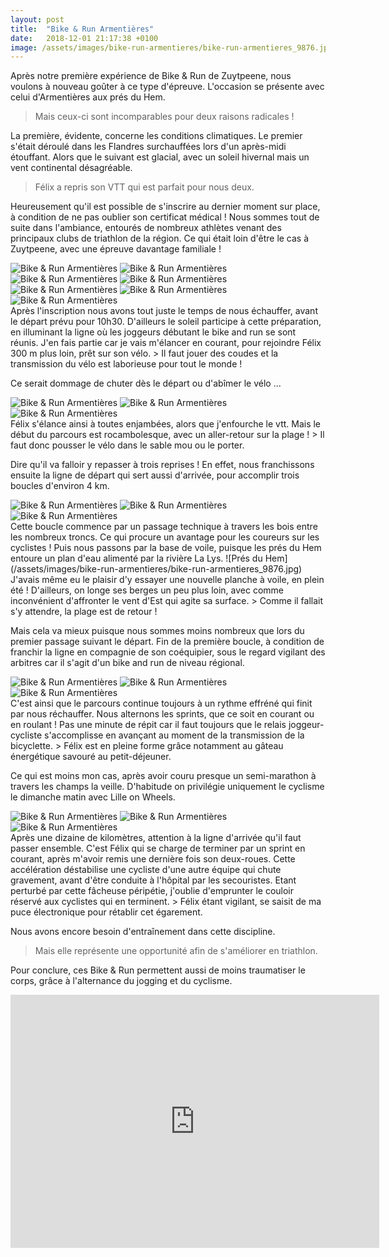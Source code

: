 ```yaml
---
layout: post
title:  "Bike & Run Armentières"
date:   2018-12-01 21:17:38 +0100
image: /assets/images/bike-run-armentieres/bike-run-armentieres_9876.jpg
---
```

Après notre première expérience de Bike & Run de Zuytpeene, nous voulons à nouveau goûter à ce type d'épreuve.
L'occasion se présente avec celui d'Armentières aux prés du Hem.
> Mais ceux-ci sont incomparables pour deux raisons radicales !

La première, évidente, concerne les conditions climatiques.
Le premier s'était déroulé dans les Flandres surchauffées lors d'un après-midi étouffant.
Alors que le suivant est glacial, avec un soleil hivernal mais un vent continental désagréable.
> Félix a repris son VTT qui est parfait pour nous deux.

Heureusement qu'il est possible de s'inscrire au dernier moment sur place, à condition de ne pas oublier son certificat médical !
Nous sommes tout de suite dans l'ambiance, entourés de nombreux athlètes venant des principaux clubs de triathlon de la région.
Ce qui était loin d'être le cas à Zuytpeene, avec une épreuve davantage familiale !
<div class="gallery-box">
  <div class="gallery">
<img src="/assets/images/bike-run-armentieres/bike-run-armentieres_9868.jpg" title="Inscriptions" alt="Bike & Run Armentières" >
<img src="/assets/images/bike-run-armentieres/bike-run-armentieres_9870.jpg" title="Nouvelle mission !" alt="Bike & Run Armentières" >
<img src="/assets/images/bike-run-armentieres/bike-run-armentieres_9871.jpg" title="" alt="Bike & Run Armentières" >
<img src="/assets/images/bike-run-armentieres/bike-run-armentieres_9874.jpg" title="114 pour les Twomoulins " alt="Bike & Run Armentières" >
<img src="/assets/images/bike-run-armentieres/bike-run-armentieres_9880.jpg" title="Départ et arrivée" alt="Bike & Run Armentières" >
<img src="/assets/images/bike-run-armentieres/bike-run-armentieres_9881.jpg" title="Echauffement ..." alt="Bike & Run Armentières" >
<img src="/assets/images/bike-run-armentieres/bike-run-armentieres_9884.jpg" title="Séance streaptease !" alt="Bike & Run Armentières" >
</div>
</div>
Après l'inscription nous avons tout juste le temps de nous échauffer, avant le départ prévu pour 10h30.
D'ailleurs le soleil participe à cette préparation, en illuminant la ligne où les joggeurs débutant le bike and run se sont réunis.
J'en fais partie car je vais m'élancer en courant, pour rejoindre Félix 300 m plus loin, prêt sur son vélo.
> Il faut jouer des coudes et la transmission du vélo est laborieuse pour tout le monde !

Ce serait dommage de chuter dès le départ ou d'abîmer le vélo ...
<div class="gallery-box">
  <div class="gallery">
<img src="/assets/images/bike-run-armentieres/bike-run-armentieres_9878.jpg" title="Alignement des vélos " alt="Bike & Run Armentières" >
<img src="/assets/images/bike-run-armentieres/bike-run-armentieres_9882.jpg" title="" alt="Bike & Run Armentières" >
<img src="/assets/images/bike-run-armentieres/bike-run-armentieres_9887.jpg" title="Sprint de Félix" alt="Bike & Run Armentières" >
</div>
</div>
Félix s'élance ainsi à toutes enjambées, alors que j'enfourche le vtt.
Mais le début du parcours est rocambolesque, avec un aller-retour sur la plage !
> Il faut donc pousser le vélo dans le sable mou ou le porter.

Dire qu'il va falloir y repasser à trois reprises !
En effet, nous franchissons ensuite la ligne de départ qui sert aussi d'arrivée, pour accomplir trois boucles d'environ 4 km.
<div class="gallery-box">
  <div class="gallery">
<img src="/assets/images/bike-run-armentieres/bike-run-armentieres_9869.jpg" title="" alt="Bike & Run Armentières" >
<img src="/assets/images/bike-run-armentieres/bike-run-armentieres_9876.jpg" title="Prés du Hem" alt="Bike & Run Armentières" >
<img src="/assets/images/bike-run-armentieres/bike-run-armentieres_9877.jpg" title="" alt="Bike & Run Armentières" >
</div>
</div>
Cette boucle commence par un passage technique à travers les bois entre les nombreux troncs.
Ce qui procure un avantage pour les coureurs sur les cyclistes !
Puis nous passons par la base de voile, puisque les prés du Hem entoure un plan d'eau alimenté par la rivière La Lys.
![Prés du Hem](/assets/images/bike-run-armentieres/bike-run-armentieres_9876.jpg)
J'avais même eu le plaisir d'y essayer une nouvelle planche à voile, en plein été !
D'ailleurs, on longe ses berges un peu plus loin, avec comme inconvénient d'affronter le vent d'Est qui agite sa surface.
> Comme il fallait s'y attendre, la plage est de retour !

Mais cela va mieux puisque nous sommes moins nombreux que lors du premier passage suivant le départ.
Fin de la première boucle, à condition de franchir la ligne en compagnie de son coéquipier, sous le regard vigilant des arbitres car il s'agit d'un bike and run de niveau régional.
<div class="gallery-box">
  <div class="gallery">
<img src="/assets/images/bike-run-armentieres/bike-run-armentieres_9873.jpg" title="" alt="Bike & Run Armentières" >
<img src="/assets/images/bike-run-armentieres/bike-run-armentieres_9888.jpg" title="Franchir la ligne à 2 !" alt="Bike & Run Armentières" >
<img src="/assets/images/bike-run-armentieres/bike-run-armentieres_9889.jpg" title="" alt="Bike & Run Armentières" >
</div>
</div>
C'est ainsi que le parcours continue toujours à un rythme effréné qui finit par nous réchauffer.
Nous alternons les sprints, que ce soit en courant ou en roulant !
Pas une minute de répit car il faut toujours que le relais joggeur-cycliste s'accomplisse en avançant au moment de la transmission de la bicyclette.
> Félix est en pleine forme grâce notamment au gâteau énergétique savouré au petit-déjeuner.

Ce qui est moins mon cas, après avoir couru presque un semi-marathon à travers les champs la veille.
D'habitude on privilégie uniquement le cyclisme le dimanche matin avec Lille on Wheels.
<div class="gallery-box">
  <div class="gallery">
<img src="/assets/images/bike-run-armentieres/bike-run-armentieres_9883.jpg" title="Pour lui aussi !" alt="Bike & Run Armentières" >
<img src="/assets/images/bike-run-armentieres/bike-run-armentieres_9885.jpg" title="" alt="Bike & Run Armentières" >
<img src="/assets/images/bike-run-armentieres/bike-run-armentieres_9886.jpg" title="Bike & Run terminé ..." alt="Bike & Run Armentières" >
</div>
</div>
Après une dizaine de kilomètres, attention à la ligne d'arrivée qu'il faut passer ensemble.
C'est Félix qui se charge de terminer par un sprint en courant, après m'avoir remis une dernière fois son deux-roues.
Cette accélération déstabilise une cycliste d'une autre équipe qui chute gravement, avant d'être conduite à l'hôpital par les secouristes.
Etant perturbé par cette fâcheuse péripétie, j'oublie d'emprunter le couloir réservé aux cyclistes qui en terminent.
> Félix étant vigilant, se saisit de ma puce électronique pour rétablir cet égarement.

Nous avons encore besoin d'entraînement dans cette discipline.
> Mais elle représente une opportunité afin de s'améliorer en triathlon.

Pour conclure, ces Bike & Run permettent aussi de moins traumatiser le corps, grâce à l'alternance du jogging et du cyclisme.

<center><iframe src="https://www.strava.com/activities/1971356445/embed/3696adefcc0c7e4d1a498785a5237432c0200e7e" width="590" height="405" frameborder="0" scrolling="no" data-mce-fragment="1"></iframe></center>
